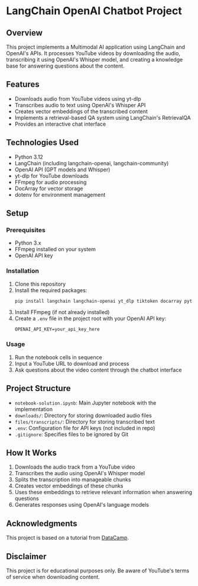 # LangChain OpenAI Chatbot Project

## Overview
This project implements a Multimodal AI application using LangChain and OpenAI's APIs. It processes YouTube videos by downloading the audio, transcribing it using OpenAI's Whisper model, and creating a knowledge base for answering questions about the content.

## Features
- Downloads audio from YouTube videos using yt-dlp
- Transcribes audio to text using OpenAI's Whisper API
- Creates vector embeddings of the transcribed content
- Implements a retrieval-based QA system using LangChain's RetrievalQA
- Provides an interactive chat interface

## Technologies Used
- Python 3.12
- LangChain (including langchain-openai, langchain-community)
- OpenAI API (GPT models and Whisper)
- yt-dlp for YouTube downloads
- FFmpeg for audio processing
- DocArray for vector storage
- dotenv for environment management

## Setup

### Prerequisites
- Python 3.x
- FFmpeg installed on your system
- OpenAI API key

### Installation
1. Clone this repository
2. Install the required packages:
   ```bash
   pip install langchain langchain-openai yt_dlp tiktoken docarray python-dotenv
   ```
3. Install FFmpeg (if not already installed)
4. Create a `.env` file in the project root with your OpenAI API key:
   ```
   OPENAI_API_KEY=your_api_key_here
   ```

### Usage
1. Run the notebook cells in sequence
2. Input a YouTube URL to download and process
3. Ask questions about the video content through the chatbot interface

## Project Structure
- `notebook-solution.ipynb`: Main Jupyter notebook with the implementation
- `downloads/`: Directory for storing downloaded audio files
- `files/transcripts/`: Directory for storing transcribed text
- `.env`: Configuration file for API keys (not included in repo)
- `.gitignore`: Specifies files to be ignored by Git

## How It Works
1. Downloads the audio track from a YouTube video
2. Transcribes the audio using OpenAI's Whisper model
3. Splits the transcription into manageable chunks
4. Creates vector embeddings of these chunks
5. Uses these embeddings to retrieve relevant information when answering questions
6. Generates responses using OpenAI's language models

## Acknowledgments
This project is based on a tutorial from [DataCamp](https://www.datacamp.com/datalab/w/1e5655d4-40a9-4244-85a8-c7f96fb52f6f/edit).

## Disclaimer
This project is for educational purposes only. Be aware of YouTube's terms of service when downloading content.